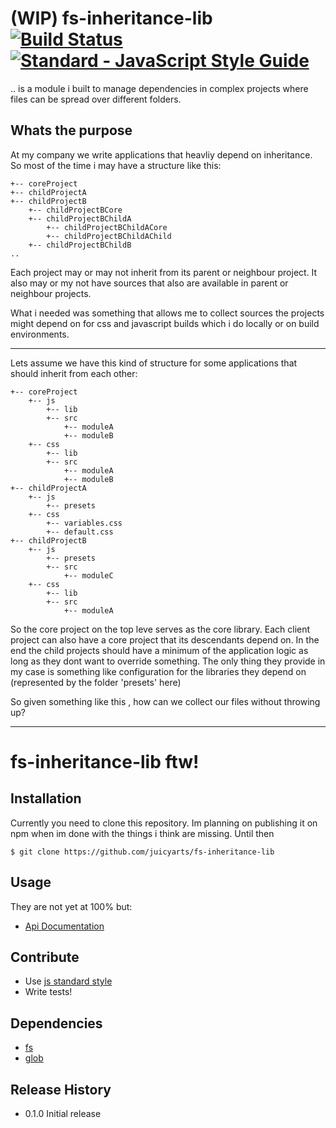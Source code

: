 # (WIP) fs-inheritance-lib [![Build Status](https://travis-ci.org/juicyarts/fs-inheritance-lib.svg?branch=master)](https://travis-ci.org/juicyarts/fs-inheritance-lib) [![Standard - JavaScript Style Guide](https://img.shields.io/badge/code%20style-standard-brightgreen.svg)](http://standardjs.com/)
.. is a module i built to manage dependencies in complex projects where files can be spread over different folders.

## Whats the purpose
At my company we write applications that heavliy depend on inheritance.
So most of the time i may have a structure like this:

```
+-- coreProject
+-- childProjectA
+-- childProjectB
    +-- childProjectBCore
    +-- childProjectBChildA
        +-- childProjectBChildACore
        +-- childProjectBChildAChild
    +-- childProjectBChildB
..
``` 

Each project may or may not inherit from its parent or neighbour project.
It also may or my not have sources that also are available in parent or neighbour projects.

What i needed was something that allows me to collect sources the projects might depend on for css and javascript builds which i do locally 
or on build environments.

----

Lets assume we have this kind of structure for some applications that should inherit from each other:
```
+-- coreProject
    +-- js
        +-- lib
        +-- src
            +-- moduleA
            +-- moduleB
    +-- css
        +-- lib
        +-- src
            +-- moduleA
            +-- moduleB
+-- childProjectA
    +-- js
        +-- presets
    +-- css
        +-- variables.css
        +-- default.css
+-- childProjectB
    +-- js
        +-- presets
        +-- src
            +-- moduleC
    +-- css
        +-- lib
        +-- src
            +-- moduleA
``` 
So the core project on the top leve serves as the core library. Each client project can also have a core project that its descendants
depend on.
In the end the child projects should have a minimum of the application logic as long as they dont want to override something.
The only thing they provide in my case is something like configuration for the libraries they depend on (represented by the folder 'presets' here)

So given something like this , how can we collect our files without throwing up?

---

# fs-inheritance-lib ftw!

## Installation
Currently you need to clone this repository. Im planning on publishing it on npm when im done with the things i think are missing.
Until then
```
$ git clone https://github.com/juicyarts/fs-inheritance-lib 
```
<!--## Installation via Npm (not possible yet)
```
npm install fsInheritanceLib --save-dev
````-->

## Usage
They are not yet at 100% but:
* [Api Documentation](docs/api.md)

## Contribute
* Use [js standard style](http://standardjs.com/)
* Write tests!

## Dependencies
* [fs](https://nodejs.org/api/fs.html)
* [glob](https://www.npmjs.com/package/glob)

## Release History

* 0.1.0 Initial release
